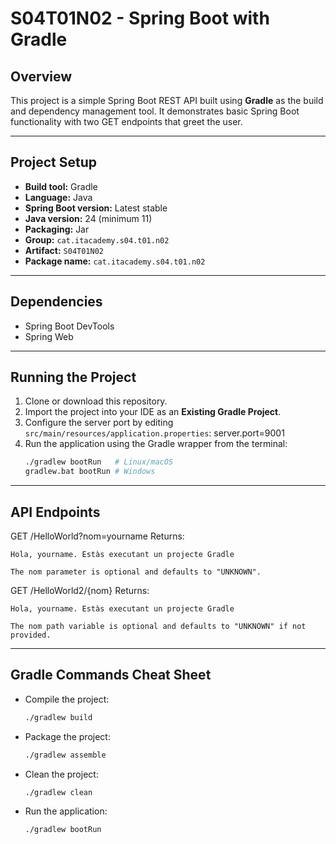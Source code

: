 # S04T01N02 - Spring Boot with Gradle

## Overview

This project is a simple Spring Boot REST API built using **Gradle** as the build and dependency management tool. It demonstrates basic Spring Boot functionality with two GET endpoints that greet the user.

---

## Project Setup

- **Build tool:** Gradle  
- **Language:** Java  
- **Spring Boot version:** Latest stable  
- **Java version:** 24 (minimum 11)  
- **Packaging:** Jar  
- **Group:** `cat.itacademy.s04.t01.n02`  
- **Artifact:** `S04T01N02`  
- **Package name:** `cat.itacademy.s04.t01.n02`

---

## Dependencies

- Spring Boot DevTools  
- Spring Web  

---

## Running the Project

1. Clone or download this repository.  
2. Import the project into your IDE as an **Existing Gradle Project**.  
3. Configure the server port by editing `src/main/resources/application.properties`: server.port=9001
4. Run the application using the Gradle wrapper from the terminal:
    ```bash
   ./gradlew bootRun   # Linux/macOS
    gradlew.bat bootRun # Windows

---

## API Endpoints

GET /HelloWorld?nom=yourname
    Returns:

    Hola, yourname. Estàs executant un projecte Gradle

    The nom parameter is optional and defaults to "UNKNOWN".

GET /HelloWorld2/{nom}
    Returns:

    Hola, yourname. Estàs executant un projecte Gradle

    The nom path variable is optional and defaults to "UNKNOWN" if not provided.

---

## Gradle Commands Cheat Sheet

- Compile the project:
    ```bash
    ./gradlew build

- Package the project:
    ```bash
    ./gradlew assemble

- Clean the project:
    ```bash
    ./gradlew clean

- Run the application:
    ```bash
    ./gradlew bootRun

